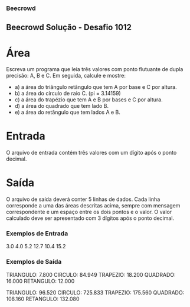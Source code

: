 ### Beecrowd

## Beecrowd Solução - Desafio 1012

# Área

Escreva um programa que leia três valores com ponto flutuante de dupla precisão: A, B e C. Em seguida, calcule e mostre:

- a) a área do triângulo retângulo que tem A por base e C por altura.
- b) a área do círculo de raio C. (pi = 3.14159)
- c) a área do trapézio que tem A e B por bases e C por altura.
- d) a área do quadrado que tem lado B.
- e) a área do retângulo que tem lados A e B.

# Entrada

O arquivo de entrada contém três valores com um dígito após o ponto decimal.

# Saída

O arquivo de saída deverá conter 5 linhas de dados. Cada linha corresponde a uma das áreas descritas acima, sempre com mensagem correspondente e um espaço entre os dois pontos e o valor. O valor calculado deve ser apresentado com 3 dígitos após o ponto decimal.

### Exemplos de Entrada 

3.0 4.0 5.2
12.7 10.4 15.2

### Exemplos de Saída

TRIANGULO: 7.800
CIRCULO: 84.949
TRAPEZIO: 18.200
QUADRADO: 16.000
RETANGULO: 12.000


TRIANGULO: 96.520
CIRCULO: 725.833
TRAPEZIO: 175.560
QUADRADO: 108.160
RETANGULO: 132.080
